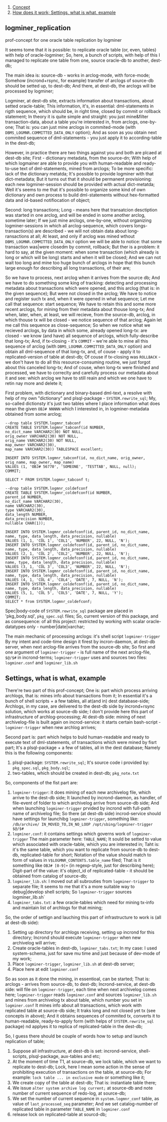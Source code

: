 1. [Concept](#logminer_replication)
2. [How does it work; Settings, what is what, example](#)

## logminer_replication
prof-concept for one oracle table replication by logminer

It seems tome that it is possible: to replicate oracle table (or, even, tables)  with help of oracle-logminer;
So, here, a bunch of scripts, with help of this I managed to replicate one table from one, source oracle-db to another, dest-db;

The main idea is: source-db - works in arclog-mode, with force-mode;
Somehow (incrond+rsync, for example) transfer of arclogs of source-db should be setted up, to dest-db;
And there, at dest-db, the arclogs will be processed by logminer;

Logminer, at dest-db site, extracts information about transactions, about setted oracle-table;
This information, it's, in essential: dml-statements in rigth sequence, which should be, in right time, closed by commit or rollback statement;
In theory it is quite simple and straight: you just mine&filter transaction-data, about a table you're interested in, from arclogs, one-by-one;
That is: you can just mine arclogs in commited-mode (with `DBMS_LOGMNR.COMMITTED_DATA_ONLY` option);
And as soon as you obtain next commited sequence of dml-statements - you just apply it to according-table in the dest-db;

However, in practice there are two things against you and both are plcaed at dest-db site;
First - dictionary metadata, from the source-dn; 
With help of which logmainer are able to provide you with human-readable and ready-to-use text of dml-statements, mined from arclogs;
To be more specific: lack of the dictionary metatda;
It's possible to provide logminer with that dict-metadata;
But it turns out that it should be permanent provisioning: each new logminer-session should be provided with actual dict-metatda;
Well it's seems to me that it's possible to organize some kind of own dictionary and own process to build dml-statements without hex-formatted data and id-based notifiocation of object;

Second: long transactions;
Long - means here that transatcion desctiption was started in one arclog, and will be ended in some another arclog, sometime later;
If we just mine arclogs, one-by-one, without organizing logminer-sessions in which all arclog-sequence, which covers longs-transaction(s) are described - we will not obtain data about long-ransactions at all;
At least, and only if arclog was mined wthout `DBMS_LOGMNR.COMMITTED_DATA_ONLY` option we will be able to notice: that some transaction was|were closedm by commit, rollback;
But ther is a problem: it hard to say, at the given moment: when some transaction (which already is long or which will be long) starts and when it will be closed;
And we can not wait too long and mine too huge bunch of arclogs in hope that this bunch large enough for describing all long transactions, of their are;

So we have to process, next arclog when it arrives from the source db;
And  we have to do something some king of tracking: detecting and processing metadata about transactions which were opened, and this arclog (that is: in the given sequence);
But were not closed in the arclog;
We have to notice and register such tx and, when it were opened in what sequence;
Let me call that sequence: start sequence;
We have to retain this and some more recent arclogs, for mining from their metadata about thouse long-tx;
And when, later, when, at least, we will recieve, from the source-db, arclog, in which thouse tx will be closed - we notice sequence of that arclog;
Again let me call this sequence as close-sequence;
So when we notice what we recieved arclogs, by data in which some, already opened long-tx: are closed - we know (and have) all sequence of arclogs, which fully-describe that long-tx;
And, if tx-closing - it's `COMMIT` - we're able to mine all this sequence of arclog (with `DBMS_LOGMNR.COMMITTED_DATA_ONLY` option) and obtain all dml-sequence of that long-tx, and, of couse - apply it to replicated-version of table at dest-db;
Of couse if tx-closing was `ROLLBACK` - we don't have to do all this resource-consuming routine, we just forgot about this canceled long-tx;
And of couse, when long-tx were finished and processed, we have to correclty and carefully process our metadata about it and see: which arclog we have to still reain and which we one have to retin nay more and delete it;

First problem, with dictionary and binary-based dml-text, a resolve with help of my own "dictionary" and plsql-package - `SYSTEM.rewrite_sql`;
My, so-called dictionsty it's just two tables where I place information what does mean the given `OBJ# NNNNN` which I interested in, in logminer-metadata obtained from some arclog;
```
--drop table SYSTEM.logmnr_tabconf
CREATE TABLE SYSTEM.logmnr_tabconf(id NUMBER,
no_dict_name VARCHAR2(30) NOT NULL,
orig_owner VARCHAR2(30) NOT NULL,
orig_name VARCHAR2(30) NOT NULL,
map_owner VARCHAR2(30),
map_name VARCHAR2(30)) TABLESPACE excellent;

INSERT INTO SYSTEM.logmnr_tabconf(id, no_dict_name, orig_owner, orig_name, map_owner, map_name)
VALUES (1, 'OBJ# 56770', 'SOMEONE', 'TESTTAB', NULL, null);
COMMIT;

SELECT * FROM SYSTEM.logmnr_tabconf t;
```
```
--drop table SYSTEM.logmnr_coldefconf
CREATE TABLE SYSTEM.logmnr_coldefconf(id NUMBER,
parent_id NUMBER,
no_dict_name VARCHAR2(30),
name VARCHAR2(30),
type VARCHAR2(30),
data_length NUMBER,
data_precision NUMBER,
nullable CHAR(1));

INSERT INTO SYSTEM.logmnr_coldefconf(id, parent_id, no_dict_name, name, type, data_length, data_precision, nullable)
VALUES (1, 1, 'COL 1', 'COL1', 'NUMBER', 22, NULL, 'N');
INSERT INTO SYSTEM.logmnr_coldefconf(id, parent_id, no_dict_name, name, type, data_length, data_precision, nullable)
VALUES (2, 1, 'COL 2', 'COL2', 'NUMBER', 22, NULL, 'N');
INSERT INTO SYSTEM.logmnr_coldefconf(id, parent_id, no_dict_name, name, type, data_length, data_precision, nullable)
VALUES (3, 1, 'COL 3', 'COL3', 'NUMBER', 22, NULL, 'N');
INSERT INTO SYSTEM.logmnr_coldefconf(id, parent_id, no_dict_name, name, type, data_length, data_precision, nullable)
VALUES (4, 1, 'COL 4', 'COL4', 'DATE', 7, NULL, 'N');
INSERT INTO SYSTEM.logmnr_coldefconf(id, parent_id, no_dict_name, name, type, data_length, data_precision, nullable)
VALUES (5, 1, 'COL 5', 'COL5', 'DATE', 7, NULL, 'Y');
COMMIT;
SELECT * from SYSTEM.logmnr_coldefconf;
```

Spec|body-code of `SYSTEM.rewrite_sql` package are placed in 'pkg_body.sql', `pkg_spec.sql` files;
So, current version of this package, and as consequence: of all this project: restricted by working with scalar oracle-datatypes only - number|date|varchar;

The main mechanic of processing arclogs: it's shell script `logminer-trigger`
By my intent and code-time design it firest by incron-daemon, at dest-db server, when next arclog-file arrives from the source-db site;
So first and one argument of `logminer-trigger` - is full name of the next arclog-file, `$@/$#` in incrond-terms;
`logminer-trigger` uses and sources two files: `logminer.conf` and `logminer_lib.sh`

## Settings, what is what, example
There're two part of this prof-concept;
One is: part which process arriving archlogs, that is: mines info about transactions from it; 
In essential it's a bunch of shell scripts + a few tables, all at(and in) dest database-side;
Archlogs, in my case, are delivered to the dest-db side by incrond+rsync solution, which works at source-db side;
I don't provide here this part of infrastructure of archlog-processing;
At dest-db side: mining of next archivelog-file is built again on incrod-service: it starts certain bash-script - `logminer-trigger` when new archlog arrives;

Second part is: part which helps to buld human-readable and ready to execute text of dml-statements, of transactions which were mined by fisrt part;
It's a plsql-package + a few of tables, all in the dest database;
Namely this is the following components:
1. plsql-package: `SYSTEM.rewrite_sql`; It's source code i provided by: `pkg_spec.sql`, `pkg_body.sql`;
2. two-tables, which should be created in dest-db; `pkg_note.txt`

So, components of the fist part are:
1. `logminer-trigger`: it does mining of each new archivelog file, which arrive to the dest-db side; 
It launched by incrond-daemon, as handler, of file-event of folder to which archivelog arrive from source-db side;
And when launching `logminer-trigger` prvided by incrond with full-path name of archivelog file;
So there (at dest-db side) incrod-service should have settings for launchibg `logminer-trigger`, something like:
```/db/archive/ IN_MOVED_TO,IN_NO_LOOP /opt/sbing/logminer-trigger $@/$#```
2. `logminer.conf`: it contains settings which governs work of `logminer-trigger`
The main parameter here: `TABLE_NAME`; It sould be setted to value which associated with oracle-table, which you are interested in;
Taht is: it's the same table, which you want to replicate from source-db to dest-db, replicated-table for short;
Notation of the value should match to form of values in `V$LOGMNR_CONTENTS.table_name` filed;
That is it something like `OBJ# [0-9]+` (in regexp-style, just for describing here);
Digit-part of the value: it's object_id of replicated-table - it should be obtained from catalog of source-db;
3. `logminer_lib.sh`: I moved out all subrouties from `logminer-trigger` to separate file; It seems to me that it's a more suitable way to debug|develop shell scripts;
So `logminer-trigger` sources logminer_lib.sh` 
4. `logminer_tabs.txt`: a few oracle-tables which need for mining tx-info and maintain list of archlogs for that mining;

So, the order of settign and lauching this part of infrastructure to work is (all at dest-db side):
1. Setting up directory for archlogs receiving, setting up incrond for this directory; Incrond should execute `logminer-trigger` when new archivelog will arrive;
2. Create oracle-tables in dest-db, `logminer_tabs.txt`; In my case: I used system-schema, just for save mu time and just because of dev-mode of my work;
3. Place `logminer-trigger`, `logminer_lib.sh` at dest-db server;
4. Place here at edit `logminer.conf`

So as soon as it done the mining, in essentioal, can be started;
That is: arclogs - arrives from source-db, to dest-db;
Incrond-service, at dest-db side: will file on `logminer-trigger`, each time when next archivelog comes here;
`logminer-trigger` reads `logminer.conf` and sources `logminer_lib.sh` and mines from archivelog tx about table, which number you set in `logminer.conf`
It mines info about all transactions, which work with replicated table at source-db side;
It traks long and not closed yet tx (see concepts in above);
And it obtains sequences of commited tx, converts it to human-readable, ready-to-apply form (with helps of `SYSTEM.rewrite_sql` package) nd applyes it to replica of replicated-table in the dest-db;

So, I guess there should be couple of words how to setup and launch replication of table;
1. Suppose all infrastructure, at dest-db is set: incrond-service, shell-scripts, plsql-package, aux-tables and etc;
2. At the moment of time T1, at source-db, we lock table, which we want to replicate to dest-db;
Lock, here I mean some action in the sense of prohibiting execution of transactions on the table, at source-db;
For example: `lock table ... in exclusive mode` or something like it;
3. We create copy of the table at dest-db; That is: instantiate table there;
4. We issue `alter system archive log current;` at source-db and note number of current sequence of redo-log, at source-db;
5. We set the number of current sequence in `system.logmnr_conf` table, as value of `last_processed_seq` parameter;
And we set catalog-number of replicated table in parameter `TABLE_NAME` in `logminer.conf`
6. release lock on replicated-table at sourcd-db;
